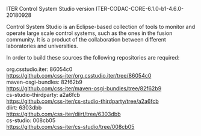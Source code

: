ITER Control System Studio version ITER-CODAC-CORE-6.1.0-b1-4.6.0-20180928

Control System Studio is an Eclipse-based collection of tools
to monitor and operate large scale control systems, such as the
ones in the fusion community. It is a product of the collaboration
between different laboratories and universities.

In order to build these sources the following repositories are required:

org.csstudio.iter: 86054c0  
<https://github.com/css-iter/org.csstudio.iter/tree/86054c0>  
maven-osgi-bundles: 82f62b9  
<https://github.com/css-iter/maven-osgi-bundles/tree/82f62b9>  
cs-studio-thirdparty: a2a6fcb  
<https://github.com/css-iter/cs-studio-thirdparty/tree/a2a6fcb>  
diirt: 6303dbb  
<https://github.com/css-iter/diirt/tree/6303dbb>  
cs-studio: 008cb05  
<https://github.com/css-iter/cs-studio/tree/008cb05>  
